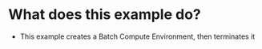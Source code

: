 # What does this example do?
- This example creates a Batch Compute Environment, then terminates it


